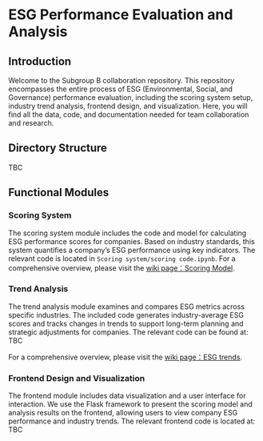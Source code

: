 # ESG Performance Evaluation and Analysis

## Introduction
Welcome to the Subgroup B collaboration repository. This repository encompasses the entire process of ESG (Environmental, Social, and Governance) performance evaluation, including the scoring system setup, industry trend analysis, frontend design, and visualization. Here, you will find all the data, code, and documentation needed for team collaboration and research.

## Directory Structure
TBC

## Functional Modules

### Scoring System
The scoring system module includes the code and model for calculating ESG performance scores for companies. Based on industry standards, this system quantifies a company’s ESG performance using key indicators. The relevant code is located in `Scoring system/scoring code.ipynb`.
For a comprehensive overview, please visit the [wiki page：Scoring Model](https://github.com/ariahuang314/groupproject/wiki/5-Scoring-Model).

### Trend Analysis
The trend analysis module examines and compares ESG metrics across specific industries. The included code generates industry-average ESG scores and tracks changes in trends to support long-term planning and strategic adjustments for companies. The relevant code can be found at: TBC

For a comprehensive overview, please visit the [wiki page：ESG trends](https://github.com/ariahuang314/groupproject/wiki/ESG-trends).

### Frontend Design and Visualization
The frontend module includes data visualization and a user interface for interaction. We use the Flask framework to present the scoring model and analysis results on the frontend, allowing users to view company ESG performance and industry trends. The relevant frontend code is located at: TBC

